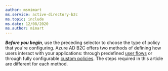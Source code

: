 ```yaml
---
author: msmimart
ms.service: active-directory-b2c
ms.topic: include
ms.date: 12/08/2020
ms.author: mimart
---
```

***Before you begin***, use the preceding selector to choose the type of policy that you're configuring. Azure AD B2C offers two methods of defining how users interact with your applications: through predefined [user flows](../articles/active-directory-b2c/user-flow-overview.md) or through fully configurable [custom policies](../articles/active-directory-b2c/custom-policy-overview.md). The steps required in this article are different for each method. 	
